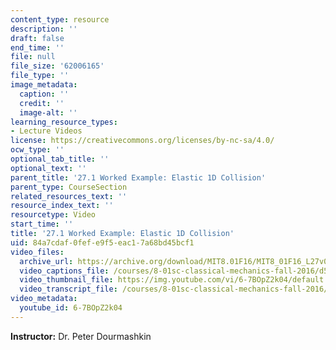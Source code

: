 ```yaml
---
content_type: resource
description: ''
draft: false
end_time: ''
file: null
file_size: '62006165'
file_type: ''
image_metadata:
  caption: ''
  credit: ''
  image-alt: ''
learning_resource_types:
- Lecture Videos
license: https://creativecommons.org/licenses/by-nc-sa/4.0/
ocw_type: ''
optional_tab_title: ''
optional_text: ''
parent_title: '27.1 Worked Example: Elastic 1D Collision'
parent_type: CourseSection
related_resources_text: ''
resource_index_text: ''
resourcetype: Video
start_time: ''
title: '27.1 Worked Example: Elastic 1D Collision'
uid: 84a7cdaf-0fef-e9f5-eac1-7a68bd45bcf1
video_files:
  archive_url: https://archive.org/download/MIT8.01F16/MIT8_01F16_L27v01_360p.mp4
  video_captions_file: /courses/8-01sc-classical-mechanics-fall-2016/d56363453cc859c5a3277dbbbd53a824_6-7BOpZ2k04.vtt
  video_thumbnail_file: https://img.youtube.com/vi/6-7BOpZ2k04/default.jpg
  video_transcript_file: /courses/8-01sc-classical-mechanics-fall-2016/07fafafc5ffff77918d10e35e3dc1733_6-7BOpZ2k04.pdf
video_metadata:
  youtube_id: 6-7BOpZ2k04
---
```

**Instructor:** Dr. Peter Dourmashkin